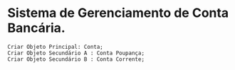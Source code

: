 <h1>Sistema de Gerenciamento de Conta Bancária.</h1>


```
Criar Objeto Principal: Conta;
Criar Objeto Secundário A : Conta Poupança;
Criar Objeto Secundário B : Conta Corrente;





```




